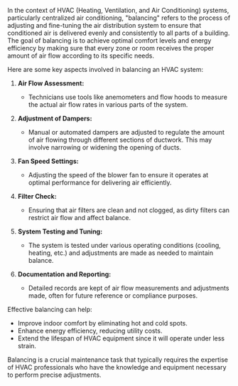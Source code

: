 In the context of HVAC (Heating, Ventilation, and Air Conditioning) systems, particularly centralized air conditioning, "balancing" refers to the process of adjusting and fine-tuning the air distribution system to ensure that conditioned air is delivered evenly and consistently to all parts of a building. The goal of balancing is to achieve optimal comfort levels and energy efficiency by making sure that every zone or room receives the proper amount of air flow according to its specific needs.

Here are some key aspects involved in balancing an HVAC system:

1. **Air Flow Assessment:**
   - Technicians use tools like anemometers and flow hoods to measure the actual air flow rates in various parts of the system.

2. **Adjustment of Dampers:**
   - Manual or automated dampers are adjusted to regulate the amount of air flowing through different sections of ductwork. This may involve narrowing or widening the opening of ducts.

3. **Fan Speed Settings:**
   - Adjusting the speed of the blower fan to ensure it operates at optimal performance for delivering air efficiently.

4. **Filter Check:**
   - Ensuring that air filters are clean and not clogged, as dirty filters can restrict air flow and affect balance.

5. **System Testing and Tuning:**
   - The system is tested under various operating conditions (cooling, heating, etc.) and adjustments are made as needed to maintain balance.

6. **Documentation and Reporting:**
   - Detailed records are kept of air flow measurements and adjustments made, often for future reference or compliance purposes.

Effective balancing can help:
- Improve indoor comfort by eliminating hot and cold spots.
- Enhance energy efficiency, reducing utility costs.
- Extend the lifespan of HVAC equipment since it will operate under less strain.

Balancing is a crucial maintenance task that typically requires the expertise of HVAC professionals who have the knowledge and equipment necessary to perform precise adjustments.
